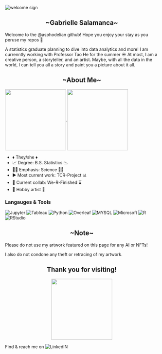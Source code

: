 ![welcome sign](https://user-images.githubusercontent.com/125179245/232682841-8da86327-7bc5-4c5c-a8c5-ba44fd04f424.png)
<h2 align = "center"> ~Gabrielle Salamanca~ </h2>

<p> Welcome to the @asphodelian github! Hope you enjoy your stay as you peruse my repos 👋 </p>
A statistics graduate planning to dive into data analytics and more! 
I am currenntly working with Professor Tao He for the summer ☀️
At most, I am a creative person, a storyteller, and an artist. Maybe, with all the data in the world, I can tell you all a story and paint you a picture about it all.

<h2 align = "center"> ~About Me~ </h2>

<a href="https://github.com/asphodelian/github-readme-stats">
  <img height=200 align="center" src="https://github-readme-stats.vercel.app/api?username=asphodelian&show_icons=true&theme=jolly" />
</a>
<a href="https://github.com/asphodelian/convoychat">
  <img height=200 align="center" src="https://github-readme-stats.vercel.app/api/top-langs?username=asphodelian&layout=compact&theme=jolly&langs_count=8&card_width=320" />
</a>

<p></p>

<div class = "container">
 <ul class = "mb-0 pl-0 text-center">
  <li> ♦️ They/she ♦️  </li>
  <li> 📈 Degree: B.S. Statistics 📉 </li>
  <li> 🧑‍💻 Emphasis: Science 🧑‍💻 </li>
  <li> ▶️ Most current work: TCR-Project 📊 </li>
  <li> 🤝 Current collab: We-R-Finished ⌛ </li>
  <li> 🎨 Hobby artist 🎨  </li>
 </ul>
</div>

### Langauges & Tools

![Jupyter](https://img.shields.io/badge/Jupyter-F37626.svg?&style=for-the-badge&logo=Jupyter&logoColor=white)
![Tableau](https://img.shields.io/badge/Tableau-E97627?style=for-the-badge&logo=Tableau&logoColor=white)
![Python](https://img.shields.io/badge/Python-FFD43B?style=for-the-badge&logo=python&logoColor=blue)
![Overleaf]( 	https://img.shields.io/badge/Overleaf-47A141?style=for-the-badge&logo=Overleaf&logoColor=white)
![MYSQL](https://img.shields.io/badge/MySQL-005C84?style=for-the-badge&logo=mysql&logoColor=white)
![Microsoft](https://img.shields.io/badge/Microsoft-0078D4?style=for-the-badge&logo=microsoft&logoColor=white)
![R](https://img.shields.io/badge/r-%23276DC3.svg?style=for-the-badge&logo=r&logoColor=white)
![RStudio](https://img.shields.io/badge/RStudio-75AADB?style=for-the-badge&logo=RStudio&logoColor=white)

<h2 align = "center"> ~Note~ </h2>
<p> Please do not use my artwork featured on this page for any AI or NFTs! </p>
<p> I also do not condone any theft or retracing of my artwork.</p>

<h2 align = "center"> Thank you for visiting! </h2>

<p align="center">
  <img width="200" height="200" src="https://github.com/asphodelian/asphodelian/assets/125179245/b855cc00-2ecd-42b9-89ac-4868a8ae25c3">
</p>

Find & reach me on ![LinkedIN](https://img.shields.io/badge/LinkedIn-0077B5?style=for-the-badge&logo=linkedin&logoColor=white)

<!---
asphodelian/asphodelian is a ✨ special ✨ repository because its `README.md` (this file) appears on your GitHub profile.
You can click the Preview link to take a look at your changes.
--->
